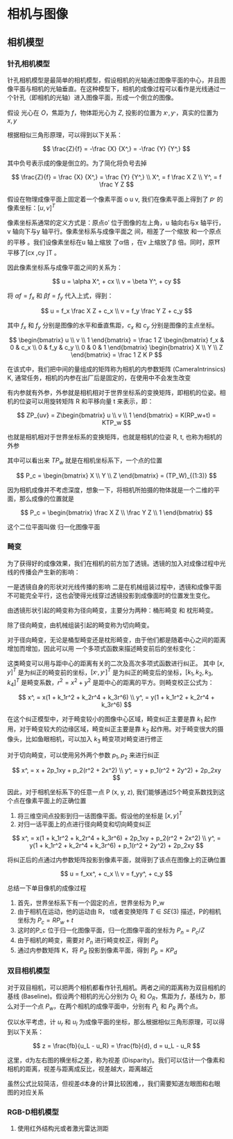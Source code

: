 # 相机与图像

## 相机模型

### 针孔相机模型

针孔相机模型是最简单的相机模型，假设相机的光轴通过图像平面的中心，并且图像平面与相机的光轴垂直。在这种模型下，相机的成像过程可以看作是光线通过一个针孔（即相机的光轴）进入图像平面，形成一个倒立的图像。

假设 光心在 $O$，焦距为 $f$，物体距光心为 $Z$, 投影的位置为 $x^,, y^,$，真实的位置为 $x, y$

根据相似三角形原理，可以得到以下关系：

$$
\frac{Z}{f} = -\frac {X} {X^,} = -\frac {Y} {Y^,}
$$

其中负号表示成的像是倒立的。为了简化将负号去掉

$$
\frac{Z}{f} = \frac {X} {X^,} = \frac {Y} {Y^,} \\
X^, = f \frac X Z \\
Y^, = f \frac Y Z
$$

假设在物理成像平面上固定着一个像素平面 o u v, 我们在像素平面上得到了 $p^,$ 的像素坐标：$[u, v]^T$

像素坐标系通常的定义方式是：原点o′ 位于图像的左上角，u
轴向右与x 轴平行，v 轴向下与y 轴平行。像素坐标系与成像平面之
间，相差了一个缩放 和一个原点的平移 。我们设像素坐标在u 轴上缩放
了α倍 ，在v 上缩放了β 倍。同时，原⛩平移了[cx ,cy ]T 。

因此像素坐标系与成像平面之间的关系为：

$$
u = \alpha X^, + cx \\
v = \beta Y^, + cy
$$

将 $\alpha f = f_x$ 和 $\beta f = f_y$ 代入上式，得到：

$$
u = f_x \frac X Z + c_x \\
v = f_y \frac Y Z + c_y
$$

其中 $f_x$ 和 $f_y$ 分别是图像的水平和垂直焦距，$c_x$ 和 $c_y$ 分别是图像的主点坐标。

$$
\begin{bmatrix}
u \\
v \\
1
\end{bmatrix} = \frac 1 Z \begin{bmatrix}
f_x & 0 & c_x \\
0 & f_y & c_y \\
0 & 0 & 1
\end{bmatrix} \begin{bmatrix}
X \\
Y \\
Z
\end{bmatrix} = \frac 1 Z K P
$$

在该式中，我们把中间的量组成的矩阵称为相机的内参数矩阵 (CameraIntrinsics) K, 通常任务，相机的内参在出厂后是固定的，在使用中不会发生改变

有内参就有外参，外参就是相机相对于世界坐标系的变换矩阵，即相机的位姿。相机的位姿可以用旋转矩阵 R 和平移向量 t 来表示，即：

$$
ZP_{uv} = Z\begin{bmatrix}
u \\
v \\
1
\end{bmatrix} = K(RP_w+t) = KTP_w
$$

也就是相机相对于世界坐标系的变换矩阵，也就是相机的位姿 R, t, 也称为相机的外参

其中可以看出来 $TP_w$ 就是在相机坐标系下，一个点的位置

$$
P_c = \begin{bmatrix}
X \\
Y \\
Z
\end{bmatrix} = (TP_W)_{(1:3)} 
$$

因为相机成像并不考虑深度，想象一下，将相机所拍摄的物体就是一个二维的平面，那么成像的位置就是

$$
P_c = \begin{bmatrix}
\frac X Z \\
\frac Y Z \\
1
\end{bmatrix} 
$$

这个二位平面叫做 归一化图像平面

### 畸变

为了获得好的成像效果，我们在相机的前方加了透镜。透镜的加入对成像过程中光线的传播会产生新的影响：

一是透镜自身的形状对光线传播的影响
二是在机械组装过程中，透镜和成像平面不可能完全平行，这也会֯使得光线穿过透镜投影到成像面时的位置发生变化。

由透镜形状引起的畸变称为径向畸变，主要分为两种：桶形畸变 和 枕形畸变。

除了径向畸变，由机械组装引起的畸变称为切向畸变。

对于径向畸变，无论是桶型畸变还是枕形畸变，由于他们都是随着中心之间的距离增加而增加，因此可以用
一个多项式函数来描述畸变前后的坐标变化：

这类畸变可以用与距中心的距离有关的二次及高次多项式函数进行纠正。 其中 $[x, y]^T$ 是为纠正的畸变前的坐标，$[x^,, y^,]^T$ 是为纠正的畸变后的坐标，$[k_1, k_2, k_3, k_4]^T$ 是畸变系数，$r^2 = x^2 + y^2$ 是距中心的距离的平方。则畸变校正公式为：

$$
x^, = x(1 + k_1r^2 + k_2r^4 + k_3r^6) \\
y^, = y(1 + k_1r^2 + k_2r^4 + k_3r^6)
$$

在这个纠正模型中，对于畸变较小的图像中心区域，畸变纠正主要是靠 $k_1$ 起作用，对于畸变较大的边缘区域，畸变纠正主要是靠 $k_2$ 起作用。对于畸变很大的摄像头，比如鱼眼相机，可以加入 $k_3$ 畸变项对畸变进行修正

对于切向畸变，可以使用另外两个参数 $p_1, p_2$ 来进行纠正

$$
x^, = x + 2p_1xy + p_2(r^2 + 2x^2) \\
y^, = y + p_1(r^2 + 2y^2) + 2p_2xy
$$

因此，对于相机坐标系下的任意一点 P (x, y, z), 我们能够通过5个畸变系数找到这个点在像素平面上的正确位置

1. 将三维空间点投影到归一话图像平面。假设他的坐标是 $[x, y]^T$
2. 对归一话平面上的点进行径向畸变和切向畸变纠正

$$
x^, = x(1 + k_1r^2 + k_2r^4 + k_3r^6) + 2p_1xy + p_2(r^2 + 2x^2) \\
y^, = y(1 + k_1r^2 + k_2r^4 + k_3r^6) + p_1(r^2 + 2y^2) + 2p_2xy
$$

将纠正后的点通过内参数矩阵投影到像素平面，就得到了该点在图像上的正确位置

$$
u = f_xx^, + c_x \\
v = f_yy^, + c_y
$$

总结一下单目像机的成像过程

1. 首先，世界坐标系下有一个固定的点，世界坐标为 P_w
2. 由于相机在运动，他的运动由 R， t或者变换矩阵 $T \in SE(3)$ 描述，P的相机坐标为 $P_c = R P_w + t$
3. 这时的P_c 位于归一化图像平面，归一化图像平面的坐标为 $P_n = P_c / Z$
4. 由于相机的畸变，需要对 $P_n$ 进行畸变校正，得到 $P_d$
5. 通过内参数矩阵 K，将 $P_d$ 投影到像素平面，得到 $P_p = K P_d$

### 双目相机模型

对于双目相机，可以把两个相机都看作针孔相机。两者之间的距离称为双目相机的基线 (Baseline)。假设两个相机的光心分别为 $O_L$ 和 $O_R$，焦距为 $f$，基线为 $b$，那么对于一个点 $P_w$，在两个相机的成像平面中，分别有 $P_L$ 和 $P_R$ 两个点。

仅以水平考虑，计 $u_r$ 和 $u_l$ 为成像平面的坐标，那么根据相似三角形原理，可以得到以下关系：

$$
z = \frac{fb}{u_L - u_R} = \frac{fb}{d}, d = u_L - u_R
$$

这里，d为左右图的横坐标之差，称为视差 (Disparity)。我们可以估计一个像素和相机的距离，视差与距离成反比，视差越大，距离越近

虽然公式比较简洁，但视差d本身的计算比较困难，，我们需要知道左眼图和右眼图的对应关系

### RGB-D相机模型

1. 使用红外结构光或者激光雷达测距